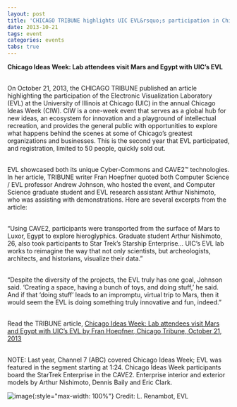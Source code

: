 ```yaml
---
layout: post
title: 'CHICAGO TRIBUNE highlights UIC EVL&rsquo;s participation in Chicago Ideas Week 2013'
date: 2013-10-21
tags: event
categories: events
tabs: true
---
```


<strong>Chicago Ideas Week: Lab attendees visit Mars and Egypt with UIC&rsquo;s EVL</strong><br><br>

On October 21, 2013, the CHICAGO TRIBUNE published an article highlighting the participation of the Electronic Visualization Laboratory (EVL) at the University of Illinois at Chicago (UIC) in the annual Chicago Ideas Week (CIW). CIW is a one-week event that serves as a global hub for new ideas, an ecosystem for innovation and a playground of intellectual recreation, and provides the general public with opportunities to explore what happens behind the scenes at some of Chicago&rsquo;s greatest organizations and businesses. This is the second year that EVL participated, and registration, limited to 50 people, quickly sold out.<br><br>

EVL showcased both its unique Cyber-Commons and CAVE2&trade; technologies. In her article, TRIBUNE writer Fran Hoepfner quoted both Computer Science / EVL professor Andrew Johnson, who hosted the event, and Computer Science graduate student and EVL research assistant Arthur Nishimoto, who was assisting with demonstrations. Here are several excerpts from the article:<br><br>

&ldquo;Using CAVE2, participants were transported from the surface of Mars to Luxor, Egypt to explore hieroglyphics. Graduate student Arthur Nishimoto, 26, also took participants to Star Trek&rsquo;s Starship Enterprise&hellip; UIC&rsquo;s EVL lab works to reimagine the way that not only scientists, but archeologists, architects, and historians, visualize their data.&rdquo;<br><br>

&ldquo;Despite the diversity of the projects, the EVL truly has one goal, Johnson said. &lsquo;Creating a space, having a bunch of toys, and doing stuff,&rsquo; he said. And if that &lsquo;doing stuff&rsquo; leads to an impromptu, virtual trip to Mars, then it would seem the EVL is doing something truly innovative and fun, indeed.&rdquo;<br><br>

Read the TRIBUNE article, <a href="http://blog.chicagoideas.com/2013/10/lab-attendees-visit-mars-and-egypt-with.html">Chicago Ideas Week: Lab attendees visit Mars and Egypt with UIC&rsquo;s EVL by Fran Hoepfner, Chicago Tribune, October 21, 2013</a><br><br>

NOTE: Last year, Channel 7 (ABC) covered Chicago Ideas Week; EVL was featured in the segment starting at 1:24.
Chicago Ideas Week participants board the StarTrek Enterprise in the CAVE2. Enterprise interior and exterior models by Arthur Nishimoto, Dennis Baily and Eric Clark.

![image](https://www.evl.uic.edu/output/originals/ciw2013-startrek.jpg-srcw.jpg){:style="max-width: 100%"}
Credit: L. Renambot, EVL

